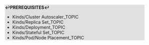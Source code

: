 <div style="margin:2em; background-color: #e0e0e0;">

<strong>↩PREREQUISITES↩</strong>

 * Kinds/Cluster Autoscaler_TOPIC
 * Kinds/Replica Set_TOPIC
 * Kinds/Deployment_TOPIC
 * Kinds/Stateful Set_TOPIC
 * Kinds/Pod/Node Placement_TOPIC

</div>

